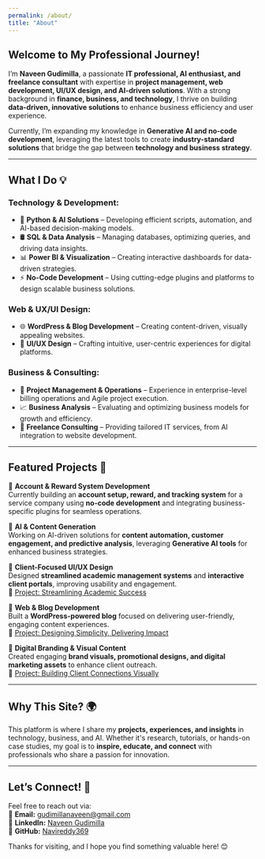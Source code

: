 ```yaml
---
permalink: /about/
title: "About"
---
```


## **Welcome to My Professional Journey!**  

I’m **Naveen Gudimilla**, a passionate **IT professional, AI enthusiast, and freelance consultant** with expertise in **project management, web development, UI/UX design, and AI-driven solutions**. With a strong background in **finance, business, and technology**, I thrive on building **data-driven, innovative solutions** to enhance business efficiency and user experience.  

Currently, I’m expanding my knowledge in **Generative AI and no-code development**, leveraging the latest tools to create **industry-standard solutions** that bridge the gap between **technology and business strategy**.  

---

## **What I Do 💡**  

### **Technology & Development:**  
- 🐍 **Python & AI Solutions** – Developing efficient scripts, automation, and AI-based decision-making models.  
- 🛢 **SQL & Data Analysis** – Managing databases, optimizing queries, and driving data insights.  
- 📊 **Power BI & Visualization** – Creating interactive dashboards for data-driven strategies.  
- ⚡ **No-Code Development** – Using cutting-edge plugins and platforms to design scalable business solutions.  

### **Web & UX/UI Design:**  
- 🌐 **WordPress & Blog Development** – Creating content-driven, visually appealing websites.  
- 🎨 **UI/UX Design** – Crafting intuitive, user-centric experiences for digital platforms.  

### **Business & Consulting:**  
- 📌 **Project Management & Operations** – Experience in enterprise-level billing operations and Agile project execution.  
- 📈 **Business Analysis** – Evaluating and optimizing business models for growth and efficiency.  
- 🤝 **Freelance Consulting** – Providing tailored IT services, from AI integration to website development.  

---

## **Featured Projects 📌**  

🔹 **Account & Reward System Development**  
Currently building an **account setup, reward, and tracking system** for a service company using **no-code development** and integrating business-specific plugins for seamless operations.  

🔹 **AI & Content Generation**  
Working on AI-driven solutions for **content automation, customer engagement, and predictive analysis**, leveraging **Generative AI tools** for enhanced business strategies.  

🔹 **Client-Focused UI/UX Design**  
Designed **streamlined academic management systems** and **interactive client portals**, improving usability and engagement.  
📌 [Project: Streamlining Academic Success](https://www.behance.net/gallery/213538723/Streamlining-Academic-Success)  

🔹 **Web & Blog Development**  
Built a **WordPress-powered blog** focused on delivering user-friendly, engaging content experiences.  
📌 [Project: Designing Simplicity, Delivering Impact](https://www.behance.net/gallery/213741841/Designing-Simplicity-Delivering-Impact)  

🔹 **Digital Branding & Visual Content**  
Created engaging **brand visuals, promotional designs, and digital marketing assets** to enhance client outreach.  
📌 [Project: Building Client Connections Visually](https://www.behance.net/gallery/213523455/Building-Client-Connections-Visually)  

---

## **Why This Site? 🌍**  

This platform is where I share my **projects, experiences, and insights** in technology, business, and AI. Whether it's research, tutorials, or hands-on case studies, my goal is to **inspire, educate, and connect** with professionals who share a passion for innovation.  

---

## **Let’s Connect! 🤝**  

Feel free to reach out via:  
📧 **Email:** [gudimillanaveen@gmail.com](mailto:gudimillanaveen@gmail.com)  
💼 **LinkedIn:** [Naveen Gudimilla](https://www.linkedin.com/in/naveen-gudimilla)  
📌 **GitHub:** [Navireddy369](https://github.com/NaviReddy369)  

Thanks for visiting, and I hope you find something valuable here! 😊  
